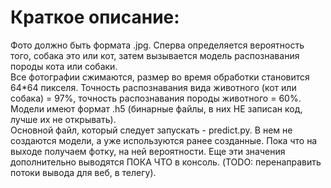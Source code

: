 <h1>Краткое описание:</h1>
Фото должно быть формата .jpg. Сперва определяется вероятность того, собака это или кот, затем вызывается модель распознавания породы
кота или собаки.</br>
Все фотографии сжимаются, размер во время обработки становится 64*64 пикселя. Точность распознавания вида животного (кот или собака) = 97%,
точность распознавания породы животного = 60%.</br>
Модели имеют формат .h5 (бинарные файлы, в них НЕ записан код, лучше их не открывать). </br>
Основной файл, который следует запускать - predict.py. В нем не создаются модели, а уже используются ранее созданные. Пока что на выходе
получаем фотку, на ней вероятности. Еще эти значения дополнительно выводятся ПОКА ЧТО в консоль. (TODO: перенаправить потоки вывода для веб, в телегу).</br>


